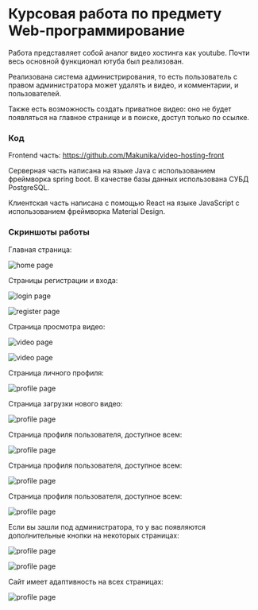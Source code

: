 # Курсовая работа по предмету Web-программирование

Работа представляет собой аналог видео хостинга как youtube. Почти весь основной функционал ютуба был реализован.

Реализована система администрирования, то есть пользователь с правом администратора может удалять и видео, и комментарии, и пользователей.

Также есть возможность создать приватное видео: оно не будет появляться на главное странице и в поиске, доступ только по ссылке.

### Код

Frontend часть: https://github.com/Makunika/video-hosting-front

Серверная часть написана на языке Java с использованием фреймворка spring boot.
В качестве базы данных использована СУБД PostgreSQL.

Клиентская часть написана с помощью React на языке JavaScript с использованием фреймворка Material Design.

### Скриншоты работы

Главная страница:

![home page](.img/main.png)

Страницы регистрации и входа:

![login page](.img/login.png)

![register page](.img/register.png)

Страница просмотра видео:

![video page](.img/video.png)

![video page](.img/video2.png)

Страница личного профиля:

![profile page](.img/profile.png)

Страница загрузки нового видео:

![profile page](.img/create_new_video.png)

Страница профиля пользователя, доступное всем:

![profile page](.img/user.png)

Страница профиля пользователя, доступное всем:

![profile page](.img/user.png)

Страница профиля пользователя, доступное всем:

![profile page](.img/user.png)

Если вы зашли под администратора, то у вас появляются дополнительные кнопки на некоторых страницах:

![profile page](.img/userAdmin.png)

![profile page](.img/videoAdmin.png)

Сайт имеет адаптивность на всех страницах:

![profile page](.img/mobile.png)